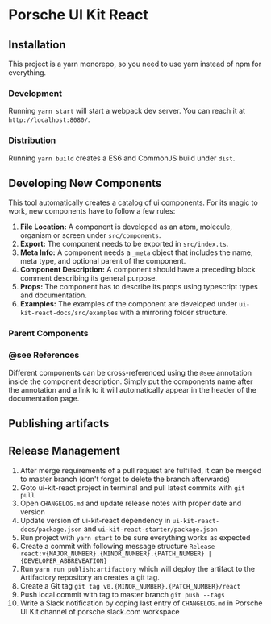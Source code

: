 # Porsche UI Kit React

## Installation

This project is a yarn monorepo, so you need to use yarn instead of npm for everything.

### Development

Running `yarn start` will start a webpack dev server. You can reach it at `http://localhost:8080/`.

### Distribution

Running `yarn build` creates a ES6 and CommonJS build under `dist`.

## Developing New Components

This tool automatically creates a catalog of ui components. For its magic to work, new components have to follow a few rules:

1. **File Location:** A component is developed as an atom, molecule, organism or screen under `src/components`.
1. **Export:** The component needs to be exported in `src/index.ts`.
1. **Meta Info:** A component needs a `_meta` object that includes the name, meta type, and optional parent of the component.
1. **Component Description:** A component should have a preceding block comment describing its general purpose.
1. **Props:** The component has to describe its props using typescript types and documentation.
1. **Examples:** The examples of the component are developed under `ui-kit-react-docs/src/examples` with a mirroring folder structure.

### Parent Components

### @see References

Different components can be cross-referenced using the `@see` annotation inside the component description.
Simply put the components name after the annotation and a link to it will automatically appear in the header of the documentation page.

## Publishing artifacts

## Release Management
1. After merge requirements of a pull request are fulfilled, it can be merged to master branch (don't forget to delete the branch afterwards)
1. Goto ui-kit-react project in terminal and pull latest commits with `git pull`
1. Open `CHANGELOG.md` and update release notes with proper date and version
1. Update version of ui-kit-react dependency in `ui-kit-react-docs/package.json` and `ui-kit-react-starter/package.json`
1. Run project with `yarn start` to be sure everything works as expected
1. Create a commit with following message structure `Release react:v{MAJOR_NUMBER}.{MINOR_NUMBER}.{PATCH_NUMBER} | {DEVELOPER_ABBREVEATION}`
1. Run `yarn run publish:artifactory` which will deploy the artifact to the Artifactory repository an creates a git tag.
1. Create a Git tag `git tag v0.{MINOR_NUMBER}.{PATCH_NUMBER}/react`
1. Push local commit with tag to master branch `git push --tags`
1. Write a Slack notification by coping last entry of `CHANGELOG.md` in Porsche UI Kit channel of porsche.slack.com workspace
